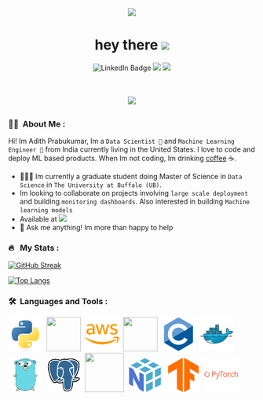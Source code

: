 <div id="header" align="center">
  <img src="https://media.giphy.com/media/zhYSVCirREeIZtONCI/giphy.gif" width="300"/>
</div>

<h1 align="center">hey there <img src="https://media.giphy.com/media/hvRJCLFzcasrR4ia7z/giphy.gif" width="40"></h1>
<p align = "center"
<a href="https://www.linkedin.com/in/adith-prabukumar"><img src="https://img.shields.io/badge/LinkedIn-blue?style=for-the-badge&logo=linkedin&logoColor=white" alt="LinkedIn Badge"></a>
<a href= "mailto:adithprabu27@gmail.com"><img src="https://img.shields.io/badge/Gmail-D14836?style=for-the-badge&logo=gmail&logoColor=white"></a>
<a href= "https://adithprabu.medium.com/"><img src="https://img.shields.io/badge/Medium-12100E?style=for-the-badge&logo=medium&logoColor=white"></a>
</p>

<h1 align="center"><img src="https://media.giphy.com/media/jdPMeyv9rn0hZHh8n9/giphy.gif" width="150"></h1>

### :man_technologist: &nbsp;About Me :

Hi! Im Adith Prabukumar, Im a  ```Data Scientist 🚀``` and ```Machine Learning Engineer 🔭``` from India currently living in the United States. I love to code and deploy ML based products. When Im not coding, Im drinking [coffee](https://www.cnn.com/2020/04/22/health/healthiest-coffee-brew-wellness/index.html) ☕. 

* 👨🏻‍💻 Im currently a graduate student doing Master of Science in ```Data Science``` in ```The University at Buffalo (UB)```.
* Im looking to collaborate on projects involving ```large scale deployment``` and building ```monitoring dashboards```. Also interested in building ```Machine learning models```
* Available at <a href="https://www.linkedin.com/in/adith-prabukumar"><img src="https://img.shields.io/badge/linkedin-adith--prabukumar-blue"></a>
* 💬 Ask me anything! Im more than happy to help

### 🔥 &nbsp; My Stats :
[![GitHub Streak](http://github-readme-streak-stats.herokuapp.com?user=Adith2710&theme=dark&background=000000)](https://git.io/streak-stats)

[![Top Langs](https://github-readme-stats.vercel.app/api/top-langs/?username=Adith2710&layout=compact&theme=vision-friendly-dark)](https://github.com/anuraghazra/github-readme-stats)

### 🛠 &nbsp;Languages and Tools :

<p>
<img src="https://github.com/devicons/devicon/blob/master/icons/python/python-original.svg" width="70" height="70"/>&nbsp;
<img src="https://www.vectorlogo.zone/logos/apache_hadoop/apache_hadoop-icon.svg" width="70" height="70"/>&nbsp;
<img src="https://github.com/devicons/devicon/blob/master/icons/amazonwebservices/amazonwebservices-plain-wordmark.svg" width="70" height="70"/>&nbsp;
<img src="https://upload.wikimedia.org/wikipedia/commons/archive/0/05/20190402143626%21Apache_kafka.svg" width="70" height="70"/>&nbsp;
<img src="https://github.com/devicons/devicon/blob/master/icons/c/c-original.svg" width="70" height="70"/>&nbsp;
<img src="https://github.com/devicons/devicon/blob/master/icons/docker/docker-original.svg" width="70" height="70"/>&nbsp;
<img src="https://github.com/devicons/devicon/blob/master/icons/go/go-original.svg" width="70" height="70"/>&nbsp; 
<img src="https://github.com/devicons/devicon/blob/master/icons/postgresql/postgresql-original.svg" width="70" height="70"/>&nbsp;
<img src="https://pandas.pydata.org/static/img/pandas_white.svg" width="80" height="80"/>&nbsp;
<img src="https://github.com/devicons/devicon/blob/master/icons/numpy/numpy-original.svg" width="70" height="70"/>&nbsp;
<img src="https://github.com/devicons/devicon/blob/master/icons/tensorflow/tensorflow-original.svg" width="70" height="70"/>&nbsp;
<img src="https://github.com/devicons/devicon/blob/master/icons/pytorch/pytorch-plain-wordmark.svg" width="70" height="70"/>&nbsp;
</p>


